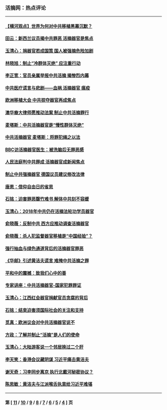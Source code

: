 ### 活摘网：热点评论
---
#### [【横河观点】世界为何对中共移植黑幕沉默？](../../pages/nf5879/n13244249.md?01110430) 
#### [田云：新西兰议员揭中共罪恶 活摘器官是焦点](../../pages/nf5879/n13070629.md?01110430) 
#### [玉清心：捐器官若成国策 国人被强摘危险加剧](../../pages/nf5879/n12802713.md?01110430) 
#### [林晓旭：制止“冷群体灭绝” 应注重行动](../../pages/nf5879/n12779736.md?01110430) 
#### [李正宽：官员亲属举报中共活摘 揭惨烈内幕](../../pages/nf5879/n12684490.md?01110430) 
#### [中共医疗谎言与悲剧——血祸 活摘器官 瘟疫](../../pages/nf5879/n12372103.md?01110430) 
#### [欧洲移植大会 中共掠夺器官再成焦点](../../pages/nf5879/n11538883.md?01110430) 
#### [澳华裔大律师愿推动法案 制止中共活摘罪行](../../pages/nf5879/n11377039.md?01110430) 
#### [麦塔斯：中共活摘器官是“慢性群体灭绝”](../../pages/nf5879/n11350529.md?01110430) 
#### [中共活摘器官 麦塔斯：将罪犯绳之以法](../../pages/nf5879/n11347973.md?01110430) 
#### [BBC访活摘器官医生：被洗脑后无罪恶感](../../pages/nf5879/n11335935.md?01110430) 
#### [人民法庭判中共罪成 活摘器官成新闻焦点](../../pages/nf5879/n11331578.md?01110430) 
#### [制止中共强摘器官 德国议员建议修改法律](../../pages/nf5879/n11249451.md?01110430) 
#### [唐恩：信仰自由日的省思](../../pages/nf5879/n11003525.md?01110430) 
#### [石铭：迫害罪恶罄竹难书  解体中共刻不容缓](../../pages/nf5879/n10942855.md?01110430) 
#### [玉清心：2018年中共仍在活摘法轮功学员器官](../../pages/nf5879/n10914646.md?01110430) 
#### [俞晓薇：反制中共 西方应推动调查活摘器官](../../pages/nf5879/n10794671.md?01110430) 
#### [俞晓薇：杀人犯监督器官移植是“中国经验”？](../../pages/nf5879/n10466427.md?01110430) 
#### [强行抽血与绿色通道背后的活摘器官罪恶](../../pages/nf5879/n10004708.md?01110430) 
#### [《华邮》引述黄洁夫谎言 难掩中共活摘之罪](../../pages/nf5879/n9642309.md?01110430) 
#### [平和中的震撼：致我们心中的善](../../pages/nf5879/n9021123.md?01110430) 
#### [专家讲座：中共活摘器官-国家犯罪罪证](../../pages/nf5879/n8828153.md?01110430) 
#### [玉清心：江西红会器官捐献官员贪腐的背后](../../pages/nf5879/n8522122.md?01110430) 
#### [石铭：结束迫害须国际社会的关注和支持](../../pages/nf5879/n8443497.md?01110430) 
#### [觅真：欧洲议会对中共活摘器官说不](../../pages/nf5879/n8337486.md?01110430) 
#### [方政：了解并制止“活摘”是人们的使命](../../pages/nf5879/n8329214.md?01110430) 
#### [玉清心：大陆游客说一个邻居换过二个肝](../../pages/nf5879/n8291404.md?01110430) 
#### [李天笑：香港会议藏阴谋 习近平痛击黄洁夫](../../pages/nf5879/n8241459.md?01110430) 
#### [谢天奇：习李同步离京 执行北戴河秘密协议？](../../pages/nf5879/n8230418.md?01110430) 
#### [陈思敏：黄洁夫与江派喉舌执意给习近平难堪](../../pages/nf5879/n8222166.md?01110430) 

---
#### 第 [ [11](./11.md?01110430) / [10](./10.md?01110430) / [9](./9.md?01110430) / [8](./8.md?01110430) / [7](./7.md?01110430) / [6](./6.md?01110430) / [5](./5.md?01110430) / [4](./4.md?01110430) ] 页
